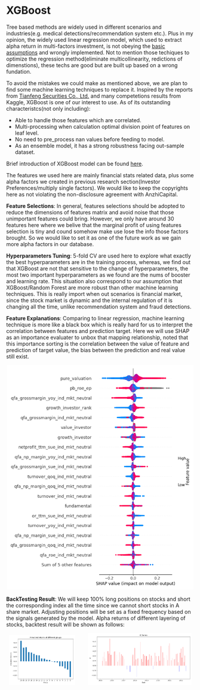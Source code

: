 # XGBoost

Tree based methods are widely used in different scenarios and industries(e.g. medical detections/recommendation system etc.). Plus in my opinion, the widely used linear regression model, which used to extract alpha return in multi-factors investment, is not obeying the [basic assumptions](https://www.statology.org/linear-regression-assumptions/) and wrongly implemented. Not to mention those techiques to optimize the regression method(eliminate multicollinearity, redictions of dimenstions), these techs are good but are built up based on a wrong fundation.

To avoid the mistakes we could make as mentioned above, we are plan to find some machine learning techniques to replace it. Inspired by the reports from [Tianfeng Securities Co., Ltd.](https://drive.google.com/drive/folders/10OW5lwLqXhtnalQ7EeqqCZjqiWe_hpvq?usp=sharing) and many competetions results from Kaggle, XGBoost is one of our interest to use. As of its outstanding characteristcs(not only including):
- Able to handle those features which are correlated.
- Multi-processing when calculation optimal division point of features on leaf level.
- No need to pre_process nan values before feeding to model.
- As an ensemble model, it has a strong robustness facing out-sample dataset.

Brief introduction of XGBoost model can be found [here](https://docs.google.com/presentation/d/10F33ASJkZ0YPJAwLp4Frx_RTd07AnEbV/edit?usp=sharing&ouid=118041969453776582937&rtpof=true&sd=true).

The features we used here are mainly financial stats related data, plus some alpha factors we created in previous research section(Investor Preferences/multiply single factors). We would like to keep the copyrights here as not violating the
non-disclosure agreement with AnzhiCapital.

**Feature Selections**: In general, features selections should be adopted to reduce the dimensions of features matrix and avoid noise that those unimportant features could bring. However, we only have around 30 features here where we belive that the marginal profit of using features selection is tiny and cound somehow make use lose the info those factors brought. So we would like to set it as one of the future work as we gain more alpha factors in our database.

**Hyperparameters Tuning**: 5-fold CV are used here to explore what exactly the best hyperparameters are in the training process, whereas, we find out that XGBoost are not that sensitive to the change of hyperparameters, the most two important hyperparameters as we found are the nums of booster and learning rate. This situation also correspond to our assumption that XGBoost/Random Forest are more robust than other machine learning techniques. This is really import when out scenarios is financial market, since the stock market is dynamic and the internal regulation of it is changing all the time, unlike recommendation system and fraud detections.

**Feature Explanations**: Comparing to linear regression, machine learning technique is more like a black box which is really hard for us to interpret the correlation between features and prediction target. Here we will use SHAP as an importance evaluater to unbox that mapping relationship, noted that this importance sorting is the correlation between the value of feature and prediction of target value, the bias between the prediction and real value still exist.

<p align="center">
<img src="https://github.com/JonnyStart95/Stock_Strategies_Panel/blob/master/pics_folder/SHAP_value.png" alt="SHAP Value" width="500" height="600">
</p>

**BackTesting Result**: We will keep 100% long positions on stocks and short the corresponding index all the time since we cannot short stocks in A share market. Adjusting positions will be set as a fixed frequency based on the signals generated by the model. Alpha returns of different layering of stocks, backtest result will be shown as follows:


<p align="center">
  <img alt="Light" src="https://github.com/JonnyStart95/Stock_Strategies_Panel/blob/master/Machine%20Learning%20Techniques/XGBoost/pics_folder/XGBoost_annulized_alpha_return.png" width="35%">
&nbsp; &nbsp; &nbsp; &nbsp;
  <img alt="Dark" src="https://github.com/JonnyStart95/Stock_Strategies_Panel/blob/master/Machine%20Learning%20Techniques/XGBoost/pics_folder/XGBoost_IC.png" width="55%">
</p>
